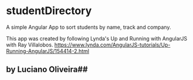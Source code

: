 # studentDirectory
A simple Angular App to sort students by name, track and company.

This app was created by following Lynda's Up and Running with AngularJS with Ray Villalobos. 
https://www.lynda.com/AngularJS-tutorials/Up-Running-AngularJS/154414-2.html

## by Luciano Oliveira##
